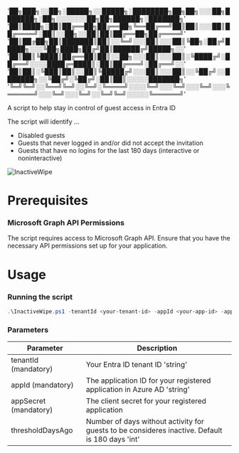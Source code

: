 '██╗███╗░░██╗░█████╗░░█████╗░████████╗██╗██╗░░░██╗███████╗░██╗░░░░░░░██╗██╗██████╗░███████╗'
'██║████╗░██║██╔══██╗██╔══██╗╚══██╔══╝██║██║░░░██║██╔════╝░██║░░██╗░░██║██║██╔══██╗██╔════╝'
'██║██╔██╗██║███████║██║░░╚═╝░░░██║░░░██║╚██╗░██╔╝█████╗░░░╚██╗████╗██╔╝██║██████╔╝█████╗░░'
'██║██║╚████║██╔══██║██║░░██╗░░░██║░░░██║░╚████╔╝░██╔══╝░░░░████╔═████║░██║██╔═══╝░██╔══╝░░'
'██║██║░╚███║██║░░██║╚█████╔╝░░░██║░░░██║░░╚██╔╝░░███████╗░░╚██╔╝░╚██╔╝░██║██║░░░░░███████╗'
'╚═╝╚═╝░░╚══╝╚═╝░░╚═╝░╚════╝░░░░╚═╝░░░╚═╝░░░╚═╝░░░╚══════╝░░░╚═╝░░░╚═╝░░╚═╝╚═╝░░░░░╚══════╝'

A script to help stay in control of guest access in Entra ID

The script will identify ...
* Disabled guests
* Guests that never logged in and/or did not accept the invitation
* Guests that have no logins for the last 180 days (interactive or noninteractive)

![InactiveWipe](https://github.com/user-attachments/assets/58724cce-7cfe-4d79-afbf-b907687381d3)

# Prerequisites

### Microsoft Graph API Permissions
The script requires access to Microsoft Graph API. Ensure that you have the necessary API permissions set up for your application.



# Usage

### Running the script
```PowerShell
.\InactiveWipe.ps1 -tenantId <your-tenant-id> -appId <your-app-id> -appSecret <your-app-secret>
```

### Parameters
Parameter | Description
--- | ---
tenantId (mandatory) | Your Entra ID tenant ID 'string'
appId (mandatory) | The application ID for your registered application in Azure AD 'string'
appSecret (mandatory) | The client secret for your registered application
thresholdDaysAgo | Number of days without activity for guests to be consideres inactive. Default is 180 days 'int'
